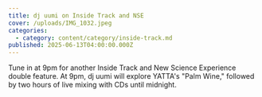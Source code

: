 ```yaml
---
title: dj uumi on Inside Track and NSE
cover: /uploads/IMG_1032.jpeg
categories:
  - category: content/category/inside-track.md
published: 2025-06-13T04:00:00.000Z
---
```


Tune in at 9pm for another Inside Track and New Science Experience double feature. At 9pm, dj uumi will explore YATTA's "Palm Wine," followed by two hours of live mixing with CDs until midnight. 
